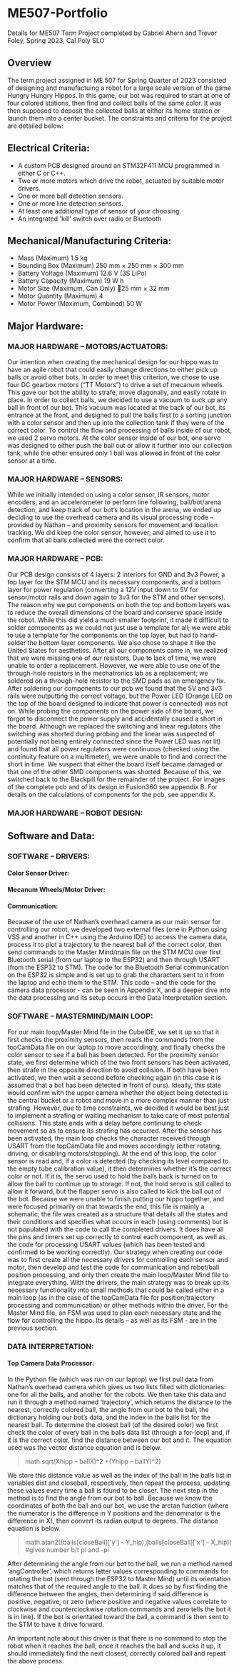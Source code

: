 # ME507-Portfolio
Details for ME507 Term Project completed by Gabriel Ahern and Trevor Foley, Spring 2023, Cal Poly SLO

## Overview
The term project assigned in ME 507 for Spring Quarter of 2023 consisted of designing and manufactuing a robot for a large scale version of the game Hungry Hungry Hippos. In this game, our bot was required to start at one of four colored stations, then find and collect balls of the same color.
It was then supposed to deposit the collected balls at either its home station or launch them into a center bucket. The constraints and criteria for the project are detailed below:


## Electrical Criteria:
- A custom PCB designed around an STM32F411 MCU programmed in either C or C++.
- Two or more motors which drive the robot, actuated by suitable motor drivers.
- One or more ball detection sensors.
- One or more line detection sensors.
- At least one additional type of sensor of your choosing.
- An integrated 'kill' switch over radio or Bluetooth

## Mechanical/Manufacturing Criteria:
- Mass (Maximum) 1.5 kg
- Bounding Box (Maximum) 250 mm × 250 mm × 300 mm
- Battery Voltage (Maximum) 12.6 V (3S LiPo)
- Battery Capacity (Maximum) 19 W h
- Motor Size (Maximum, Can Only) 25 mm × 32 mm
- Motor Quantity (Maximum) 4
- Motor Power (Maximum, Combined) 50 W

## Major Hardware:
### MAJOR HARDWARE – MOTORS/ACTUATORS:
Our intention when creating the mechanical design for our hippo was to have an agile robot that could easily change directions to either pick up balls or avoid other bots. In order to meet this criterion, we chose to use four DC gearbox motors (“TT Motors”) to drive a set of mecanum wheels. This gave our bot the ability to strafe, move diagonally, and easily rotate in place.
In order to collect balls, we decided to use a vacuum to suck up any ball in front of our bot. This vacuum was located at the back of our bot, its entrance at the front, and designed to pull the balls first to a sorting junction with a color sensor and then up into the collection tank if they were of the correct color.
To control the flow and processing of balls inside of our robot, we used 2 servo motors. At the color sensor inside of our bot, one servo was designed to either push the ball out or allow it further into our collection tank, while the other ensured only 1 ball was allowed in front of the color sensor at a time.
### MAJOR HARDWARE – SENSORS:
While we initially intended on using a color sensor, IR sensors, motor encoders, and an accelerometer to perform line following, ball/bot/arena detection, and keep track of our bot’s location in the arena, we ended up deciding to use the overhead camera and its visual processing code – provided by Nathan – and proximity sensors for movement and location tracking. We did keep the color sensor, however, and aimed to use it to confirm that all balls collected were the correct color.
### MAJOR HARDWARE – PCB:
Our PCB design consists of 4 layers: 2 interiors for GND and 3v3 Power, a top layer for the STM MCU and its necessary components, and a bottom layer for power regulation (converting a 12V input down to 5V for sensor/motor rails and down again to 3v3 for the STM and other sensors). The reason why we put components on both the top and bottom layers was to reduce the overall dimensions of the board and conserve space inside the robot. While this did yield a much smaller footprint, it made it difficult to solder components as we could not just use a template for all; we were able to use a template for the components on the top layer, but had to hand-solder the bottom layer components. We also chose to shape it like the United States for aesthetics.
After all our components came in, we realized that we were missing one of our resistors. Due to lack of time, we were unable to order a replacement. However, we were able to use one of the through-hole resistors in the mechatronics lab as a replacement; we soldered on a through-hole resistor to the SMD pads as an emergency fix. 
After soldering our components to our pcb we found that the 5V and 3v3 rails were outputting the correct voltage, but the Power LED (Orange LED on the top of the board designed to indicate that power is connected) was not on. While probing the components on the power side of the board, we forgot to disconnect the power supply and accidentally caused a short in the board. Although we replaced the switching and linear regulators (the switching was shorted during probing and the linear was suspected of potentially not being entirely connected since the Power LED was not lit) and found that all power regulators were continuous (checked using the continuity feature on a multimeter), we were unable to find and correct the short in time. We suspect that either the board itself became damaged or that one of the other SMD components was shorted. Because of this, we switched back to the Blackpill for the remainder of the project. For images of the complete pcb and of its design in Fusion360 see appendix B. For details on the calculations of components for the pcb, see appendix X.
### MAJOR HARDWARE – ROBOT DESIGN:

## Software and Data:
### SOFTWARE – DRIVERS:
#### Color Sensor Driver:

#### Mecanum Wheels/Motor Driver:

#### Communication:
Because of the use of Nathan’s overhead camera as our main sensor for controlling our robot, we developed two external files (one in Python using VSS and another in C++ using the Arduino IDE) to access the camera data, process it to plot a trajectory to the nearest ball of the correct color, then send commands to the Master Mind/main file on the STM MCU over first Bluetooth serial (from our laptop to the ESP32) and then through USART (from the ESP32 to STM). The code for the Bluetooth Serial communication on the ESP32 is simple and is set up to grab the characters sent to it from the laptop and echo them to the STM. This code – and the code for the camera data processor - can be seen in Appendix X, and a deeper dive into the data processing and its setup occurs in the Data Interpretation section.

### SOFTWARE – MASTERMIND/MAIN LOOP:
 For our main loop/Master Mind file in the CubeIDE, we set it up so that it first checks the proximity sensors, then reads the commands from the topCamData file on our laptop to move accordingly, and finally checks the color sensor to see if a ball has been detected. 
For the proximity sensor state, we first determine which of the two front sensors has been activated, then strafe in the opposite direction to avoid collision. If both have been activated, we then wait a second before checking again (in this case it is assumed that a bot has been detected in front of ours). Ideally, this state would confirm with the upper camera whether the object being detected is the central bucket or a robot and move in a more complex manner than just strafing. However, due to time constraints, we decided it would be best just to implement a strafing or waiting mechanism to take care of most potential collisions. This state ends with a delay before continuing to check movement so as to ensure its strafing has occurred.
After the sensor has been activated, the main loop checks the character received through USART from the topCamData file and moves accordingly (either rotating, driving, or disabling motors/stopping).
At the end of this loop, the color sensor is read and, if a color is detected (by checking its level compared to the empty tube calibration value), it then determines whether it’s the correct color or not. If it is, the servo used to hold the balls back is turned on to allow the ball to continue up to storage. If not, the hold servo is still called to allow it forward, but the flapper servo is also called to kick the ball out of the bot.
Because we were unable to finish putting our hippo together, and were focused primarily on that towards the end, this file is mainly a schematic; the file was created as a structure that details all the states and their conditions and specifies what occurs in each (using comments) but is not populated with the code to call the completed drivers. It does have all the pins and timers set up correctly to control each component, as well as the code for processing USART values (which has been tested and confirmed to be working correctly).
Our strategy when creating our code was to first create all the necessary drivers for controlling each sensor and motor, then develop and test the code for communication and robot/ball position processing, and only then create the main loop/Master Mind file to integrate everything. 
With the drivers, the main strategy was to break up its necessary functionality into small methods that could be called either in a main loop (as in the case of the topCamData file for position/trajectory processing and communication) or other methods within the driver.
For the Master Mind file, an FSM was used to plan each necessary state and the flow for controlling the hippo. Its details – as well as its FSM - are in the previous section.

### DATA INTERPRETATION:
#### Top Camera Data Processor:

In the Python file (which was run on our laptop) we first pull data from Nathan’s overhead camera which gives us two lists filled with dictionaries: one for all the balls, and another for the robots. We then take this data and run it through a method named ‘trajectory’, which returns the distance to the nearest, correctly colored ball, the angle from our bot to the ball, the dictionary holding our bot’s data, and the index in the balls list for the nearest ball. To determine the closest ball (of the desired color) we first check the color of every ball in the balls data list (through a for-loop) and, if it is the correct color, find the distance between our bot and it. The equation used was the vector distance equation and is below.

> math.sqrt(Xhipp – ballX)^2 +(Yhipp – ballY)^2)

We store this distance value as well as the index of the ball in the balls list in variables dist and closeball, respectively, then repeat the process, updating these values every time a ball is found to be closer.
The next step in the method is to find the angle from our bot to ball. Because we know the coordinates of both the ball and our bot, we use the arctan function (where the numerator is the difference in Y positions and the denominator is the difference in X), then convert its radian output to degrees. The distance equation is below.

> math.atan2((balls[closeBall]['y'] - Y_hip),(balls[closeBall]['x'] - X_hip)) #gives number b/t pi and -pi

After determining the angle from our bot to the ball, we run a method named ‘angController’, which returns letter values corresponding to commands for rotating the bot (sent through the ESP32 to Master Mind) until its orientation matches that of the required angle to the ball. It does so by first finding the difference between the angles, then determining if said difference is positive, negative, or zero (where positive and negative values correlate to clockwise and counterclockwise rotation commands and zero tells the bot it is in line). If the bot is orientated toward the ball, a command is then sent to the STM to have it drive forward.

An important note about this driver is that there is no command to stop the robot when it reaches the ball; once it reaches the ball and sucks it up, it should immediately find the next closest, correctly colored ball and repeat the above process.

